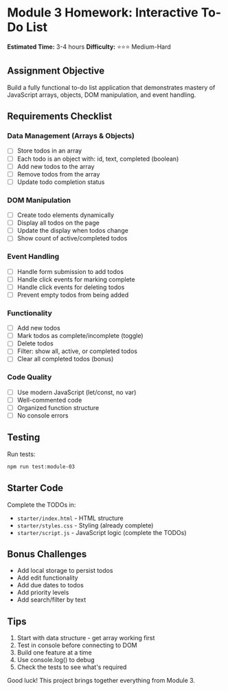 # Module 3 Homework: Interactive To-Do List

**Estimated Time:** 3-4 hours
**Difficulty:** ⭐⭐⭐ Medium-Hard

## Assignment Objective

Build a fully functional to-do list application that demonstrates mastery of JavaScript arrays, objects, DOM manipulation, and event handling.

## Requirements Checklist

### Data Management (Arrays & Objects)
- [ ] Store todos in an array
- [ ] Each todo is an object with: id, text, completed (boolean)
- [ ] Add new todos to the array
- [ ] Remove todos from the array
- [ ] Update todo completion status

### DOM Manipulation
- [ ] Create todo elements dynamically
- [ ] Display all todos on the page
- [ ] Update the display when todos change
- [ ] Show count of active/completed todos

### Event Handling
- [ ] Handle form submission to add todos
- [ ] Handle click events for marking complete
- [ ] Handle click events for deleting todos
- [ ] Prevent empty todos from being added

### Functionality
- [ ] Add new todos
- [ ] Mark todos as complete/incomplete (toggle)
- [ ] Delete todos
- [ ] Filter: show all, active, or completed todos
- [ ] Clear all completed todos (bonus)

### Code Quality
- [ ] Use modern JavaScript (let/const, no var)
- [ ] Well-commented code
- [ ] Organized function structure
- [ ] No console errors

## Testing

Run tests:
```bash
npm run test:module-03
```

## Starter Code

Complete the TODOs in:
- `starter/index.html` - HTML structure
- `starter/styles.css` - Styling (already complete)
- `starter/script.js` - JavaScript logic (complete the TODOs)

## Bonus Challenges

- Add local storage to persist todos
- Add edit functionality
- Add due dates to todos
- Add priority levels
- Add search/filter by text

## Tips

1. Start with data structure - get array working first
2. Test in console before connecting to DOM
3. Build one feature at a time
4. Use console.log() to debug
5. Check the tests to see what's required

Good luck! This project brings together everything from Module 3.
